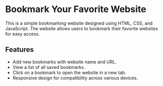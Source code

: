 # Bookmark Your Favorite Website

This is a simple bookmarking website designed using HTML, CSS, and JavaScript. The website allows users to bookmark their favorite websites for easy access.

## Features

- Add new bookmarks with website name and URL.
- View a list of all saved bookmarks.
- Click on a bookmark to open the website in a new tab.
- Responsive design for compatibility across various devices.


